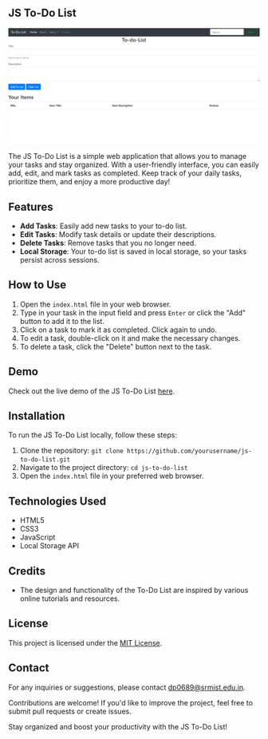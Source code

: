 ## JS To-Do List

![To-Do List Screenshot](To-Do-List.png)

The JS To-Do List is a simple web application that allows you to manage your tasks and stay organized. With a user-friendly interface, you can easily add, edit, and mark tasks as completed. Keep track of your daily tasks, prioritize them, and enjoy a more productive day!

## Features

- **Add Tasks**: Easily add new tasks to your to-do list.
- **Edit Tasks**: Modify task details or update their descriptions.
- **Delete Tasks**: Remove tasks that you no longer need.
- **Local Storage**: Your to-do list is saved in local storage, so your tasks persist across sessions.

## How to Use

1. Open the `index.html` file in your web browser.
2. Type in your task in the input field and press `Enter` or click the "Add" button to add it to the list.
3. Click on a task to mark it as completed. Click again to undo.
4. To edit a task, double-click on it and make the necessary changes.
5. To delete a task, click the "Delete" button next to the task.

## Demo

Check out the live demo of the JS To-Do List [here](https://pandeydhruv2001.github.io/JS-To-do-List/).

## Installation

To run the JS To-Do List locally, follow these steps:

1. Clone the repository: `git clone https://github.com/yourusername/js-to-do-list.git`
2. Navigate to the project directory: `cd js-to-do-list`
3. Open the `index.html` file in your preferred web browser.

## Technologies Used

- HTML5
- CSS3
- JavaScript
- Local Storage API

## Credits

- The design and functionality of the To-Do List are inspired by various online tutorials and resources.

## License

This project is licensed under the [MIT License](LICENSE).

## Contact

For any inquiries or suggestions, please contact [dp0689@srmist.edu.in](mailto:dp0689@srmist.edu.in).

Contributions are welcome! If you'd like to improve the project, feel free to submit pull requests or create issues.

Stay organized and boost your productivity with the JS To-Do List!

